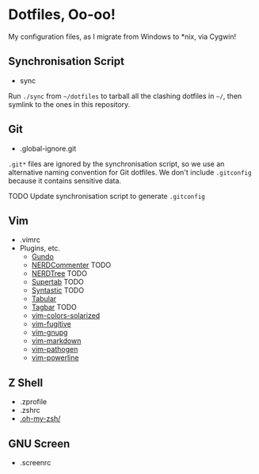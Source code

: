 # Dotfiles, Oo-oo!

My configuration files, as I migrate from Windows to \*nix, via Cygwin!

## Synchronisation Script

* sync

Run `./sync` from `~/dotfiles` to tarball all the clashing dotfiles in
`~/`, then symlink to the ones in this repository.

## Git

* .global-ignore.git

`.git*` files are ignored by the synchronisation script, so we use an
alternative naming convention for Git dotfiles. We don't include
`.gitconfig` because it contains sensitive data.

TODO Update synchronisation script to generate `.gitconfig`

## Vim

* .vimrc
* Plugins, etc.
  * [Gundo](http://sjl.bitbucket.org/gundo.vim/)
  * [NERDCommenter](https://github.com/scrooloose/nerdcommenter) TODO
  * [NERDTree](https://github.com/scrooloose/nerdtree) TODO
  * [Supertab](https://github.com/ervandew/supertab) TODO
  * [Syntastic](https://github.com/scrooloose/syntastic) TODO
  * [Tabular](https://github.com/godlygeek/tabular)
  * [Tagbar](http://majutsushi.github.com/tagbar/) TODO
  * [vim-colors-solarized](https://github.com/altercation/solarized)
  * [vim-fugitive](https://github.com/tpope/vim-fugitive)
  * [vim-gnupg](http://gitorious.org/vim-gnupg)
  * [vim-markdown](https://github.com/tpope/vim-markdown)
  * [vim-pathogen](https://github.com/tpope/vim-pathogen)
  * [vim-powerline](https://github.com/Lokaltog/vim-powerline)

## Z Shell

* .zprofile
* .zshrc
* [.oh-my-zsh/](https://github.com/robbyrussell/oh-my-zsh)

## GNU Screen

* .screenrc
